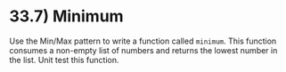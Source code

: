 # 33.7) Minimum

Use the Min/Max pattern to write a function called `minimum`. This function
consumes a non-empty list of numbers and returns the lowest number in the list.
Unit test this function.
